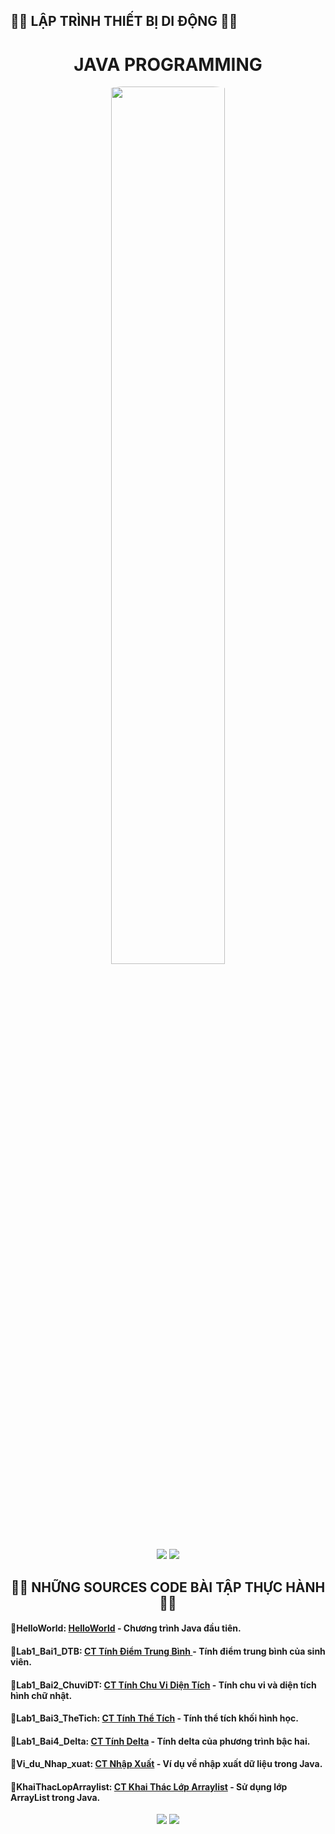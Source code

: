 ## 📱📱 LẬP TRÌNH THIẾT BỊ DI ĐỘNG  📱📱

<div align="center">
  <h1>JAVA PROGRAMMING</h1>
  <img src="https://proeffico.com/wp-content/uploads/2023/10/mobile-application-digital-marketing.gif" width="60%" style="border-radius: 79px;"/>
</div>
  

<div align="center">
  <img src="https://img.shields.io/badge/Android-282C34?style=flat-square&logo=android&logoColor=00FF00" />
  <img src="https://img.shields.io/badge/Java-282C34?style=flat-square&logo=java&logoColor=FF5555" />

</div>
  
##
<h2 align="center">📂📂 NHỮNG SOURCES CODE BÀI TẬP THỰC HÀNH📂📂</h2>
<div>
  <h4>📂HelloWorld: <a href = "https://github.com/teddieV/63131839-JavaProgramming/tree/main/HelloWorld">HelloWorld</a> - Chương trình Java đầu tiên.</h4>
</div>
<div>
  <h4>📂Lab1_Bai1_DTB: <a href = "https://github.com/teddieV/63131839-JavaProgramming/tree/main/Lab1_Bai1_DTB">CT Tính Điểm Trung Bình </a> - Tính điểm trung bình của sinh viên.</h4>
</div>
<div>
  <h4>📂Lab1_Bai2_ChuviDT: <a href = "https://github.com/teddieV/63131839-JavaProgramming/tree/main/Lab1_Bai2_ChuviDT">CT Tính Chu Vi Diện Tích</a> - Tính chu vi và diện tích hình chữ nhật.</h4>
</div>
<div>
  <h4>📂Lab1_Bai3_TheTich: <a href = "https://github.com/teddieV/63131839-JavaProgramming/tree/main/Lab1_Bai3_TheTich">CT Tính Thể Tích</a> - Tính thể tích khối hình học.</h4>
</div>
<div>
  <h4>📂Lab1_Bai4_Delta: <a href = "https://github.com/teddieV/63131839-JavaProgramming/tree/main/Lab1_Bai4_Delta">CT Tính Delta</a> - Tính delta của phương trình bậc hai.</h4>
</div>
<div>
  <h4>📂Vi_du_Nhap_xuat: <a href = "https://github.com/teddieV/63131839-JavaProgramming/tree/main/ViduNhapxuat">CT Nhập Xuất</a> - Ví dụ về nhập xuất dữ liệu trong Java.</h4>
</div>
<div>
  <h4>📂KhaiThacLopArraylist: <a href = "https://github.com/teddieV/63131839-JavaProgramming/tree/main/KhaiThacLopArraylist">CT Khai Thác Lớp Arraylist</a> - Sử dụng lớp ArrayList trong Java.</h4>
</div>

<div align="center">
  <img src="https://img.shields.io/badge/Android-282C34?style=flat-square&logo=android&logoColor=00FF00" />
  <img src="https://img.shields.io/badge/Java-282C34?style=flat-square&logo=java&logoColor=FF5555" />

</div>